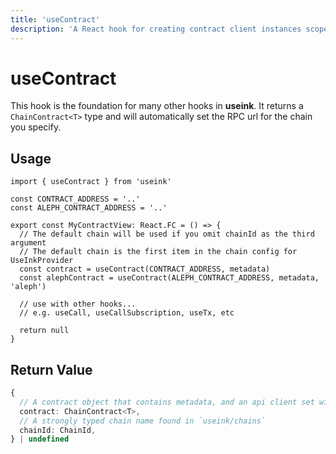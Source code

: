 ```yaml
---
title: 'useContract'
description: 'A React hook for creating contract client instances scoped to a specific chain.'
---
```


# useContract

This hook is the foundation for many other hooks in **useink**. It returns a
`ChainContract<T>` type and will automatically set the RPC url for the chain you specify.

## Usage

```tsx
import { useContract } from 'useink'

const CONTRACT_ADDRESS = '..'
const ALEPH_CONTRACT_ADDRESS = '..'

export const MyContractView: React.FC = () => {
  // The default chain will be used if you omit chainId as the third argument
  // The default chain is the first item in the chain config for UseInkProvider
  const contract = useContract(CONTRACT_ADDRESS, metadata)
  const alephContract = useContract(ALEPH_CONTRACT_ADDRESS, metadata, 'aleph')

  // use with other hooks...
  // e.g. useCall, useCallSubscription, useTx, etc

  return null
}
```

## Return Value

```ts
{
  // A contract object that contains metadata, and an api client set with a specific RPC url
  contract: ChainContract<T>, 
  // A strongly typed chain name found in `useink/chains`
  chainId: ChainId,
} | undefined
```